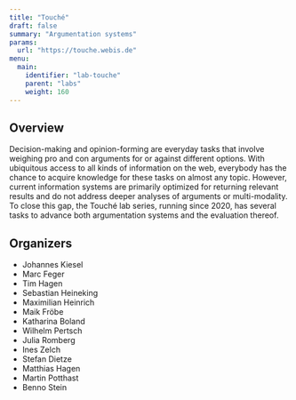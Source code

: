 ```yaml
---
title: "Touché"
draft: false
summary: "Argumentation systems"
params:
  url: "https://touche.webis.de"
menu:
  main:
    identifier: "lab-touche"
    parent: "labs"
    weight: 160
---
```


## Overview

Decision-making and opinion-forming are everyday tasks that involve weighing pro and con arguments for or against different options. With ubiquitous access to all kinds of information on the web, everybody has the chance to acquire knowledge for these tasks on almost any topic. However, current information systems are primarily optimized for returning relevant results and do not address deeper analyses of arguments or multi-modality. To close this gap, the Touché lab series, running since 2020, has several tasks to advance both argumentation systems and the evaluation thereof.

## Organizers

- Johannes Kiesel
- Marc Feger
- Tim Hagen
- Sebastian Heineking
- Maximilian Heinrich
- Maik Fröbe
- Katharina Boland
- Wilhelm Pertsch
- Julia Romberg
- Ines Zelch
- Stefan Dietze
- Matthias Hagen
- Martin Potthast
- Benno Stein  

